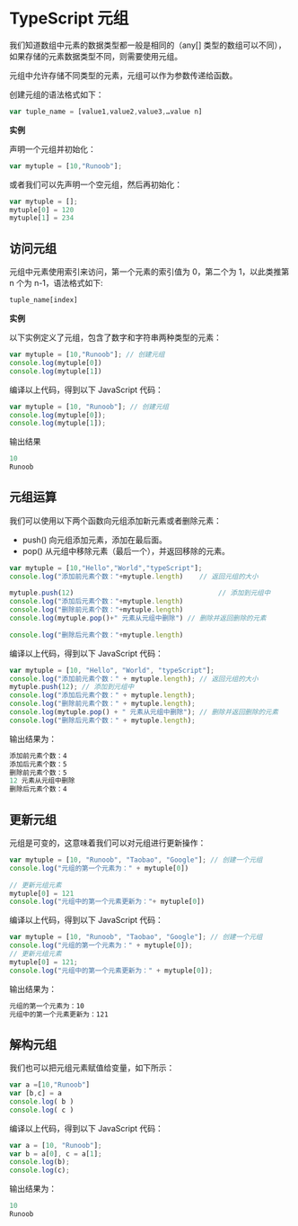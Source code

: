 
# TypeScript 元组

我们知道数组中元素的数据类型都一般是相同的（any[] 类型的数组可以不同），如果存储的元素数据类型不同，则需要使用元组。

元组中允许存储不同类型的元素，元组可以作为参数传递给函数。

创建元组的语法格式如下：

```typeScript
var tuple_name = [value1,value2,value3,…value n]
```

**实例**

声明一个元组并初始化：

```typeScript
var mytuple = [10,"Runoob"];
```

或者我们可以先声明一个空元组，然后再初始化：

```typeScript
var mytuple = []; 
mytuple[0] = 120 
mytuple[1] = 234
```

## 访问元组

元组中元素使用索引来访问，第一个元素的索引值为 0，第二个为 1，以此类推第 n 个为 n-1，语法格式如下:

```typeScript
tuple_name[index]
```

**实例**

以下实例定义了元组，包含了数字和字符串两种类型的元素：

```typeScript
var mytuple = [10,"Runoob"]; // 创建元组
console.log(mytuple[0]) 
console.log(mytuple[1])
```

编译以上代码，得到以下 JavaScript 代码：

```typeScript
var mytuple = [10, "Runoob"]; // 创建元组
console.log(mytuple[0]);
console.log(mytuple[1]);
```

输出结果

```typeScript
10
Runoob
```

## 元组运算

我们可以使用以下两个函数向元组添加新元素或者删除元素：

+ push() 向元组添加元素，添加在最后面。
+ pop() 从元组中移除元素（最后一个），并返回移除的元素。

```typeScript
var mytuple = [10,"Hello","World","typeScript"]; 
console.log("添加前元素个数："+mytuple.length)    // 返回元组的大小
 
mytuple.push(12)                                    // 添加到元组中
console.log("添加后元素个数："+mytuple.length) 
console.log("删除前元素个数："+mytuple.length) 
console.log(mytuple.pop()+" 元素从元组中删除") // 删除并返回删除的元素
        
console.log("删除后元素个数："+mytuple.length)
```

编译以上代码，得到以下 JavaScript 代码：

```javaScript
var mytuple = [10, "Hello", "World", "typeScript"];
console.log("添加前元素个数：" + mytuple.length); // 返回元组的大小
mytuple.push(12); // 添加到元组中
console.log("添加后元素个数：" + mytuple.length);
console.log("删除前元素个数：" + mytuple.length);
console.log(mytuple.pop() + " 元素从元组中删除"); // 删除并返回删除的元素
console.log("删除后元素个数：" + mytuple.length);
```

输出结果为：

```javaScript
添加前元素个数：4
添加后元素个数：5
删除前元素个数：5
12 元素从元组中删除
删除后元素个数：4
```

## 更新元组

元组是可变的，这意味着我们可以对元组进行更新操作：

```typeScript
var mytuple = [10, "Runoob", "Taobao", "Google"]; // 创建一个元组
console.log("元组的第一个元素为：" + mytuple[0]) 
 
// 更新元组元素
mytuple[0] = 121     
console.log("元组中的第一个元素更新为："+ mytuple[0])
```

编译以上代码，得到以下 JavaScript 代码：

```javaScript
var mytuple = [10, "Runoob", "Taobao", "Google"]; // 创建一个元组
console.log("元组的第一个元素为：" + mytuple[0]);
// 更新元组元素
mytuple[0] = 121;
console.log("元组中的第一个元素更新为：" + mytuple[0]);
```

输出结果为：

```javaScript
元组的第一个元素为：10
元组中的第一个元素更新为：121
```

## 解构元组

我们也可以把元组元素赋值给变量，如下所示：

```typeScript
var a =[10,"Runoob"] 
var [b,c] = a 
console.log( b )    
console.log( c )
```

编译以上代码，得到以下 JavaScript 代码：

```javaScript
var a = [10, "Runoob"];
var b = a[0], c = a[1];
console.log(b);
console.log(c);
```

输出结果为：

```javaScript
10
Runoob
```
